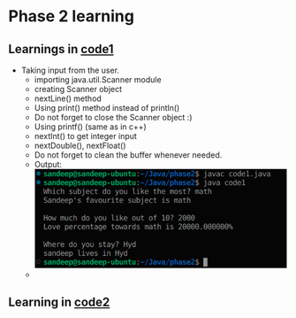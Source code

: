 # Phase 2 learning

## Learnings in [code1](code1.java)
* Taking input from the user.
  * importing java.util.Scanner module
  * creating Scanner object
  * nextLine() method 
  * Using print() method instead of println()
  * Do not forget to close the Scanner object :)
  * Using printf() (same as in c++)
  * nextInt() to get integer input
  * nextDouble(), nextFloat()
  * Do not forget to clean the buffer whenever needed.
  * Output: <br/> ![output1](output1.png)  
  * 

## Learning in [code2](code2.java)
